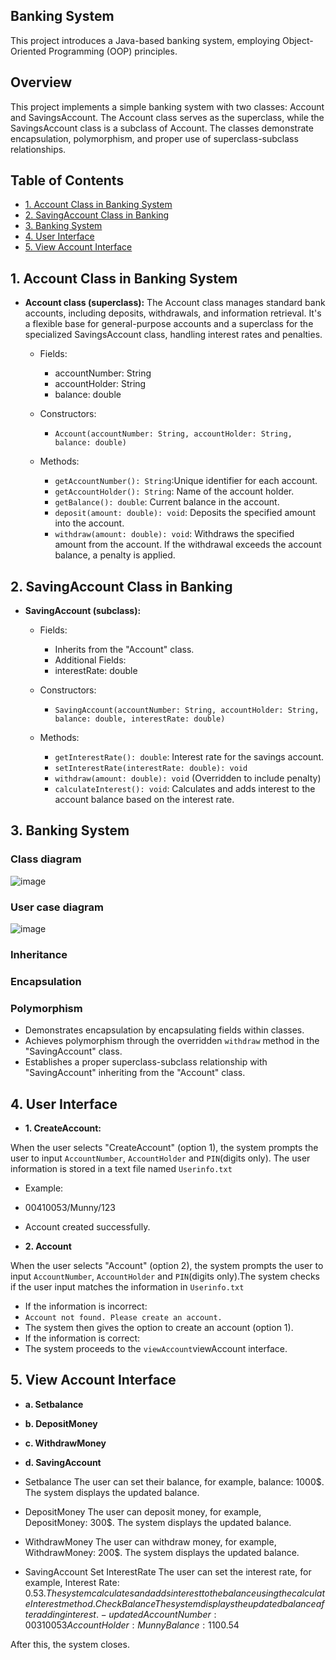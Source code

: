 ## Banking System
This project introduces a Java-based banking system, employing Object-Oriented Programming (OOP) principles. 

## Overview

This project implements a simple banking system with two classes: Account and SavingsAccount. The Account class serves as the superclass, while the SavingsAccount class is a subclass of Account. The classes demonstrate encapsulation, polymorphism, and proper use of superclass-subclass relationships.

## Table of Contents

- [1. Account Class in Banking System](#AccountClassinBankingSystem)
- [2. SavingAccount Class in Banking](#SavingAccountClassinBanking)
- [3. Banking System](#BankingSystem)
- [4. User Interface](#UserInterface)
- [5. View Account Interface](#ViewAccountInterface)
## 1. Account Class in Banking System

- **Account class (superclass):**
The Account class manages standard bank accounts, including deposits, withdrawals, and information retrieval. It's a flexible base for general-purpose accounts and a superclass for the specialized SavingsAccount class, handling interest rates and penalties.

  - Fields:
    - accountNumber: String
    - accountHolder: String
    - balance: double

  - Constructors:
    - `Account(accountNumber: String, accountHolder: String, balance: double)`

  - Methods:
    - `getAccountNumber(): String`:Unique identifier for each account.
    - `getAccountHolder(): String`: Name of the account holder.
    - `getBalance(): double`: Current balance in the account.
    - `deposit(amount: double): void`: Deposits the specified amount into the account.
    - `withdraw(amount: double): void`: Withdraws the specified amount from the account. If the withdrawal exceeds the account balance, a penalty is applied.
## 2. SavingAccount Class in Banking

- **SavingAccount (subclass):**
  - Fields:
    - Inherits from the "Account" class.
    - Additional Fields:
    - interestRate: double

  - Constructors:
    - `SavingAccount(accountNumber: String, accountHolder: String, balance: double, interestRate: double)`

  - Methods:
    - `getInterestRate(): double`: Interest rate for the savings account.
    - `setInterestRate(interestRate: double): void`
    - `withdraw(amount: double): void` (Overridden to include penalty)
    - `calculateInterest(): void`: Calculates and adds interest to the account balance based on the interest rate.

## 3. Banking System
### Class diagram
![image](https://github.com/MunnyRochom2023/BankingSystem/assets/151621221/584140b6-a646-448f-83f2-53d840432647)

### User case diagram
![image](https://github.com/MunnyRochom2023/BankingSystem/assets/151621221/d324d227-8e3c-43cb-9cc0-99c09874ece7)

### Inheritance
### Encapsulation
### Polymorphism


- Demonstrates encapsulation by encapsulating fields within classes.
- Achieves polymorphism through the overridden `withdraw` method in the "SavingAccount" class.
- Establishes a proper superclass-subclass relationship with "SavingAccount" inheriting from the "Account" class.
  
## 4. User Interface
- **1. CreateAccount:**

When the user selects "CreateAccount" (option 1), the system prompts the user to input `AccountNumber`, `AccountHolder` and `PIN`(digits only). The user information is stored in a text file named `Userinfo.txt` 
- Example:
- 00410053/Munny/123
- Account created successfully.

- **2. Account**

When the user selects "Account" (option 2), the system prompts the user to input `AccountNumber`, `AccountHolder` and `PIN`(digits only).The system checks if the user input matches the information in `Userinfo.txt`

- If the information is incorrect:
 - `Account not found. Please create an account.`
- The system then gives the option to create an account (option 1).
- If the information is correct:
 - The system proceeds to the `viewAccount`viewAccount interface.

## 5. View Account Interface
- **a. Setbalance**
- **b. DepositMoney**
- **c. WithdrawMoney**
- **d. SavingAccount**


- Setbalance
    The user can set their balance, for example, balance: 1000$. The system displays the updated balance.

- DepositMoney
    The user can deposit money, for example, DepositMoney: 300$. The system displays the updated balance.

- WithdrawMoney
    The user can withdraw money, for example, WithdrawMoney: 200$. The system displays the updated balance.

- SavingAccount
        Set InterestRate
        The user can set the interest rate, for example, Interest Rate: 0.53$. The system calculates and adds interest to the balance using the calculateInterest method.
        Check Balance
        The system displays the updated balance after adding interest.
-updated
    AccountNumber: 00310053
    AccountHolder: Munny
    Balance: 1100.54$

After this, the system closes.






